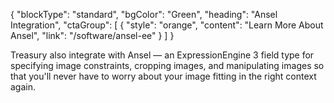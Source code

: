 {
    "blockType": "standard",
    "bgColor": "Green",
    "heading": "Ansel Integration",
    "ctaGroup": [
        {
            "style": "orange",
            "content": "Learn More About Ansel",
            "link": "/software/ansel-ee"
        }
    ]
}

Treasury also integrate with Ansel — an ExpressionEngine 3 field type for specifying image constraints, cropping images, and manipulating images so that you'll never have to worry about your image fitting in the right context again.
